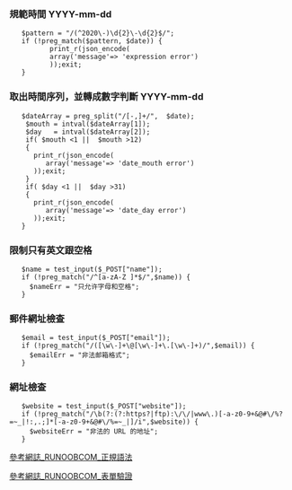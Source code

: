 ### 規範時間 YYYY-mm-dd

       $pattern = "/(^2020\-)\d{2}\-\d{2}$/";
       if (!preg_match($pattern, $date)) {
              print_r(json_encode(
              array('message'=> 'expression error')
              ));exit;
       }

### 取出時間序列，並轉成數字判斷 YYYY-mm-dd
 
 
       $dateArray = preg_split("/[-,]+/",  $date);
        $mouth = intval($dateArray[1]);
        $day   = intval($dateArray[2]);
        if( $mouth <1 ||  $mouth >12)
        {
          print_r(json_encode(
             array('message'=> 'date_mouth error')
          ));exit;
        }
        if( $day <1 ||  $day >31)
        {
          print_r(json_encode(
             array('message'=> 'date_day error')
          ));exit;
       }
### 限制只有英文跟空格
       $name = test_input($_POST["name"]);
       if (!preg_match("/^[a-zA-Z ]*$/",$name)) {
         $nameErr = "只允许字母和空格"; 
       }
### 郵件網址檢查
       $email = test_input($_POST["email"]);
       if (!preg_match("/([\w\-]+\@[\w\-]+\.[\w\-]+)/",$email)) {
         $emailErr = "非法邮箱格式"; 
       }
### 網址檢查       
       $website = test_input($_POST["website"]);
       if (!preg_match("/\b(?:(?:https?|ftp):\/\/|www\.)[-a-z0-9+&@#\/%?=~_|!:,.;]*[-a-z0-9+&@#\/%=~_|]/i",$website)) {
         $websiteErr = "非法的 URL 的地址"; 
       }

[參考網誌_RUNOOBCOM_正規語法](https://www.runoob.com/regexp/regexp-syntax.html)

[參考網誌_RUNOOBCOM_表單驗證](https://www.runoob.com/php/php-form-url-email.html)
